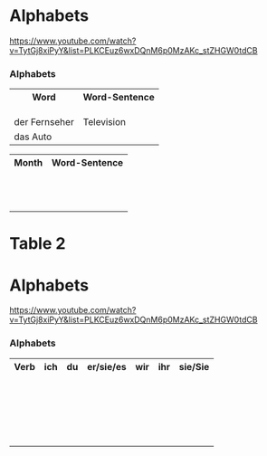 # Alphabets

https://www.youtube.com/watch?v=TytGj8xiPyY&list=PLKCEuz6wxDQnM6p0MzAKc_stZHGW0tdCB


### Alphabets 

<table>
<tr>
    <th>
        Word  
    </th>
    <th>
        Word-Sentence
    </th>
</tr>
<tr>
    <td></td>
    <td></td>
</tr>
<tr>
    <td></td>
    <td></td>
</tr>
<tr>
    <td></td>
    <td></td>
</tr>
<tr>
    <td>der Fernseher</td>
    <td>Television</td>
</tr>
<tr>
    <td>das Auto</td>
    <td></td>
</tr>

</table>
<table>
<tr>
    <th>
        Month  
    </th>
    <th>
        Word-Sentence
    </th>
</tr>
<tr>
    <td> </td>
    <td>
    </td>
</tr>
<tr>
    <td> </td>
    <td>
    </td>
</tr>
<tr>
    <td> </td>
    <td>
    </td>
</tr>
<tr>
    <td> </td>
    <td>
    </td>
</tr>
<tr>
    <td> </td>
    <td>
    </td>
</tr>
<tr>
    <td> </td>
    <td>
    </td>
</tr>
<tr>
    <td> </td>
    <td>
    </td>
</tr>
<tr>
    <td> </td>
    <td>
    </td>
</tr>

<tr>
    <td> </td>
    <td>
    </td>
</tr>
<tr>
    <td> </td>
    <td>
    </td>
</tr>
<tr>
    <td> </td>
    <td>
    </td>
</tr>
<tr>
    <td> </td>
    <td>
    </td>
</tr>

</table>




# Table 2

# Alphabets

https://www.youtube.com/watch?v=TytGj8xiPyY&list=PLKCEuz6wxDQnM6p0MzAKc_stZHGW0tdCB


### Alphabets 
<table>
<tr>
    <th>
    Verb  
    </th>
    <th>
    ich
    </th>
    <th>
    du
    </th>
    <th>
    er/sie/es
    </th>
    <th>
    wir
    </th>
    <th>
    ihr
    </th>
    <th>
    sie/Sie
    </th>

</tr>
<tr>
    <td> </td>
    <td></td>
    <td></td>
    <td></td>
    <td></td>
    <td></td>
    <td></td>
</tr>
<tr>
    <td> </td>
    <td></td>
    <td></td>
    <td></td>
    <td></td>
    <td></td>
    <td></td>
</tr>
<tr>
    <td> </td>
    <td></td>
    <td></td>
    <td></td>
    <td></td>
    <td></td>
    <td></td>
</tr>
<tr>
    <td> </td>
    <td></td>
    <td></td>
    <td></td>
    <td></td>
    <td></td>
    <td></td>
</tr>
<tr>
    <td> </td>
    <td></td>
    <td></td>
    <td></td>
    <td></td>
    <td></td>
    <td></td>
</tr>
<tr>
    <td> </td>
    <td></td>
    <td></td>
    <td></td>
    <td></td>
    <td></td>
    <td></td>
</tr>
<tr>
    <td> </td>
    <td></td>
    <td></td>
    <td></td>
    <td></td>
    <td></td>
    <td></td>
</tr>
<tr>
    <td> </td>
    <td></td>
    <td></td>
    <td></td>
    <td></td>
    <td></td>
    <td></td>
</tr>
<tr>
    <td> </td>
    <td></td>
    <td></td>
    <td></td>
    <td></td>
    <td></td>
    <td></td>
</tr>
<tr>
    <td> </td>
    <td></td>
    <td></td>
    <td></td>
    <td></td>
    <td></td>
    <td></td>
</tr>

<tr>
    <td> </td>
    <td></td>
    <td></td>
    <td></td>
    <td></td>
    <td></td>
    <td></td>
</tr>
<tr>
    <td> </td>
    <td></td>
    <td></td>
    <td></td>
    <td></td>
    <td></td>
    <td></td>
</tr>
<tr>
    <td> </td>
    <td></td>
    <td></td>
    <td></td>
    <td></td>
    <td></td>
    <td></td>
</tr>

<tr>
    <td> </td>
    <td></td>
    <td></td>
    <td></td>
    <td></td>
    <td></td>
    <td></td>
</tr>
<tr>
    <td> </td>
    <td></td>
    <td></td>
    <td></td>
    <td></td>
    <td></td>
    <td></td>
</tr>
<tr>
    <td> </td>
    <td></td>
    <td></td>
    <td></td>
    <td></td>
    <td></td>
    <td></td>
</tr>
<tr>
    <td> </td>
    <td></td>
    <td></td>
    <td></td>
    <td></td>
    <td></td>
    <td></td>
</tr>
<tr>
    <td> </td>
    <td></td>
    <td></td>
    <td></td>
    <td></td>
    <td></td>
    <td></td>
</tr>
<tr>
    <td> </td>
    <td></td>
    <td></td>
    <td></td>
    <td></td>
    <td></td>
    <td></td>
</tr>
<tr>
    <td> </td>
    <td></td>
    <td></td>
    <td></td>
    <td></td>
    <td></td>
    <td></td>
</tr>
<tr>
    <td> </td>
    <td></td>
    <td></td>
    <td></td>
    <td></td>
    <td></td>
    <td></td>
</tr>
</table>